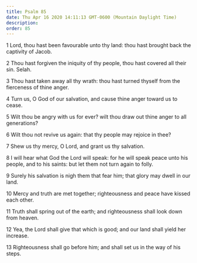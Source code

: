 ```yaml
---
title: Psalm 85
date: Thu Apr 16 2020 14:11:13 GMT-0600 (Mountain Daylight Time)
description: 
order: 85
---
```


<p>
  1 Lord, thou hast been favourable unto thy land: thou hast brought back the
  captivity of Jacob.
</p>
<p>
  2 Thou hast forgiven the iniquity of thy people, thou hast covered all their
  sin. Selah.
</p>
<p>
  3 Thou hast taken away all thy wrath: thou hast turned thyself from the
  fierceness of thine anger.
</p>
<p>
  4 Turn us, O God of our salvation, and cause thine anger toward us to cease.
</p>
<p>
  5 Wilt thou be angry with us for ever? wilt thou draw out thine anger to all
  generations?
</p>
<p>6 Wilt thou not revive us again: that thy people may rejoice in thee?</p>
<p>7 Shew us thy mercy, O Lord, and grant us thy salvation.</p>
<span></span>
<p>
  8 I will hear what God the Lord will speak: for he will speak peace unto his
  people, and to his saints: but let them not turn again to folly.
</p>
<p>
  9 Surely his salvation is nigh them that fear him; that glory may dwell in our
  land.
</p>
<p>
  10 Mercy and truth are met together; righteousness and peace have kissed each
  other.
</p>
<p>
  11 Truth shall spring out of the earth; and righteousness shall look down from
  heaven.
</p>
<p>
  12 Yea, the Lord shall give that which is good; and our land shall yield her
  increase.
</p>
<p>
  13 Righteousness shall go before him; and shall set us in the way of his
  steps.
</p>
